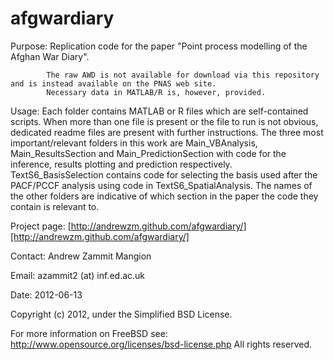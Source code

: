 afgwardiary
===========

Purpose:    Replication code for the paper "Point process modelling of the Afghan War Diary".

            The raw AWD is not available for download via this repository and is instead available on the PNAS web site.
            Necessary data in MATLAB/R is, however, provided.

Usage:      Each folder contains MATLAB or R files which are self-contained scripts. When more than one file is present or the file to run is not obvious, dedicated readme files are present with further instructions. The three most important/relevant folders in this work are Main_VBAnalysis, Main_ResultsSection and Main_PredictionSection with code for the inference, results plotting and prediction respectively. TextS6_BasisSelection contains code for selecting the basis used after the PACF/PCCF analysis using code in TextS6_SpatialAnalysis. The names of the other folders are indicative of which section in the paper the code they contain is relevant to. 

Project page: [http://andrewzm.github.com/afgwardiary/][http://andrewzm.github.com/afgwardiary/]

Contact:    Andrew Zammit Mangion

Email:      azammit2 (at) inf.ed.ac.uk

Date:       2012-06-13


Copyright (c) 2012, under the Simplified BSD License. 

For more information on FreeBSD see: http://www.opensource.org/licenses/bsd-license.php
All rights reserved.